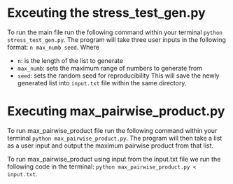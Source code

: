 # Exceuting the stress_test_gen.py
To run the main file run the following command within your terminal `python stress_test_gen.py`. The program will take three user inputs in the following format: `n max_numb seed`. Where
- `n`: is the length of the list to generate 
- `max_numb`: sets the maximum range of numbers to generate from 
- `seed`: sets the random seed for reproducibility
This will save the newly generated list into `input.txt` file within the same directory. 

# Executing max_pairwise_product.py
To run max_pairwise_product file run the following command within your terminal `python max_pairwise_product.py`. The program will then take a list as a user input and output the maximum pairwise product from that list. 

To run max_pairwise_product using input from the input.txt file we run the following code in the terminal: `python max_pairwise_product.py < input.txt`. 